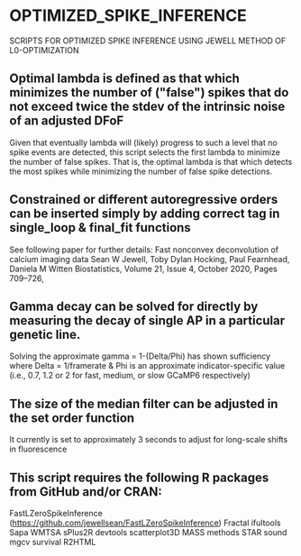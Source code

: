 # OPTIMIZED_SPIKE_INFERENCE
SCRIPTS FOR OPTIMIZED SPIKE INFERENCE USING JEWELL METHOD OF L0-OPTIMIZATION

## Optimal lambda is defined as that which minimizes the number of ("false") spikes that do not exceed twice the stdev of the intrinsic noise of an adjusted DFoF
Given that eventually lambda will (likely) progress to such a level that no spike events are detected, this script selects the first lambda to minimize the number of false spikes.
That is, the optimal lambda is that which detects the most spikes while minimizing the number of false spike detections.

## Constrained or different autoregressive orders can be inserted simply by adding correct tag in single_loop & final_fit functions
See following paper for further details:
Fast nonconvex deconvolution of calcium imaging data
Sean W Jewell, Toby Dylan Hocking, Paul Fearnhead, Daniela M Witten
Biostatistics, Volume 21, Issue 4, October 2020, Pages 709–726,

## Gamma decay can be solved for directly by measuring the decay of single AP in a particular genetic line.
Solving the approximate gamma = 1-(Delta/Phi) has shown sufficiency
where Delta = 1/framerate &
Phi is an approximate indicator-specific value 
(i.e., 0.7, 1.2 or 2 for fast, medium, or slow GCaMP6 respectively)

## The size of the median filter can be adjusted in the set order function
It currently is set to approximately 3 seconds to adjust for long-scale shifts in fluorescence


## This script requires the following R packages from GitHub and/or CRAN:
FastLZeroSpikeInference (https://github.com/jewellsean/FastLZeroSpikeInference)
Fractal
ifultools
Sapa
WMTSA
sPlus2R
devtools
scatterplot3D
MASS
methods
STAR
sound
mgcv
survival
R2HTML
